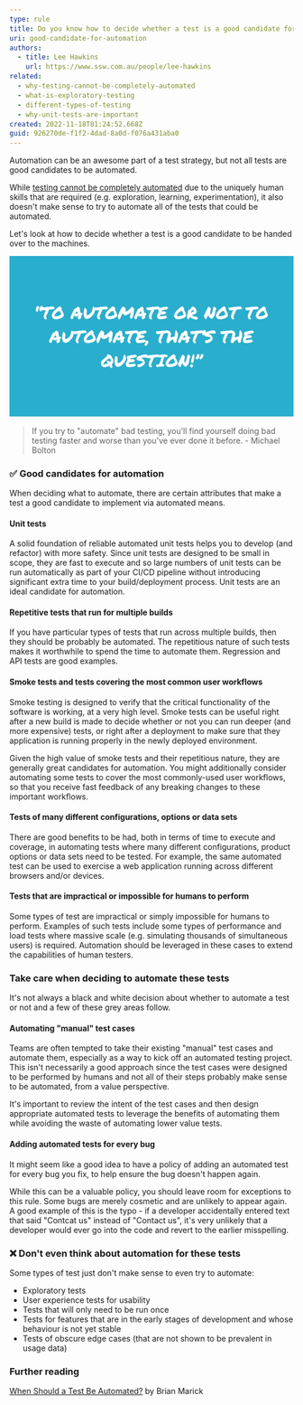```yaml
---
type: rule
title: Do you know how to decide whether a test is a good candidate for automation?
uri: good-candidate-for-automation
authors:
  - title: Lee Hawkins
    url: https://www.ssw.com.au/people/lee-hawkins
related:
  - why-testing-cannot-be-completely-automated
  - what-is-exploratory-testing
  - different-types-of-testing
  - why-unit-tests-are-important
created: 2022-11-18T01:24:52.668Z
guid: 926270de-f1f2-4dad-8a0d-f076a431aba0
---
```

Automation can be an awesome part of a test strategy, but not all tests are good candidates to be automated.

While [testing cannot be completely automated](https://www.ssw.com.au/rules/why-testing-cannot-be-completely-automated) due to the uniquely human skills that are required (e.g. exploration, learning, experimentation), it also doesn't make sense to try to automate all of the tests that could be automated.

Let's look at how to decide whether a test is a good candidate to be handed over to the machines.

![Figure: Making wise decisions about what to automate can prevent you wasting valuable time automating less valuable tests](automate-or-not.jpg)

<!--endintro-->

> If you try to "automate" bad testing, you’ll find yourself doing bad testing faster and worse than you've ever done it before.
>        - Michael Bolton

### ✅ Good candidates for automation

When deciding what to automate, there are certain attributes that make a test a good candidate to implement via automated means.

#### Unit tests

A solid foundation of reliable automated unit tests helps you to develop (and refactor) with more safety. Since unit tests are designed to be small in scope, they are fast to execute and so large numbers of unit tests can be run automatically as part of your CI/CD pipeline without introducing significant extra time to your build/deployment process. Unit tests are an ideal candidate for automation.

#### Repetitive tests that run for multiple builds

If you have particular types of tests that run across multiple builds, then they should be probably be automated. The repetitious nature of such tests makes it worthwhile to spend the time to automate them. Regression and API tests are good examples.

#### Smoke tests and tests covering the most common user workflows

Smoke testing is designed to verify that the critical functionality of the software is working, at a very high level. Smoke tests can be useful right after a new build is made to decide whether or not you can run deeper (and more expensive) tests, or right after a deployment to make sure that they application is running properly in the newly deployed environment. 

Given the high value of smoke tests and their repetitious nature, they are generally great candidates for automation. You might additionally consider automating some tests to cover the most commonly-used user workflows, so that you receive fast feedback of any breaking changes to these important workflows.

#### Tests of many different configurations, options or data sets

There are good benefits to be had, both in terms of time to execute and coverage, in automating tests where many different configurations, product options or data sets need to be tested. For example, the same automated test can be used to exercise a web application running across different browsers and/or devices.

#### Tests that are impractical or impossible for humans to perform

Some types of test are impractical or simply impossible for humans to perform. Examples of such tests include some types of performance and load tests where massive scale (e.g. simulating thousands of simultaneous users) is required. Automation should be leveraged in these cases to extend the capabilities of human testers.

### Take care when deciding to automate these tests

It's not always a black and white decision about whether to automate a test or not and a few of these grey areas follow.

#### Automating "manual" test cases

Teams are often tempted to take their existing "manual" test cases and automate them, especially as a way to kick off an automated testing project. This isn't necessarily a good approach since the test cases were designed to be performed by humans and not all of their steps probably make sense to be automated, from a value perspective. 

It's important to review the intent of the test cases and then design appropriate automated tests to leverage the benefits of automating them while avoiding the waste of automating lower value tests.

#### Adding automated tests for every bug

It might seem like a good idea to have a policy of adding an automated test for every bug you fix, to help ensure the bug doesn't happen again. 

While this can be a valuable policy, you should leave room for exceptions to this rule. Some bugs are merely cosmetic and are unlikely to appear again. A good example of this is the typo - if a developer accidentally entered text that said "Contcat us" instead of "Contact us", it's very unlikely that a developer would ever go into the code and revert to the earlier misspelling.

### ❌ Don't even think about automation for these tests

Some types of test just don't make sense to even try to automate:

* Exploratory tests
* User experience tests for usability
* Tests that will only need to be run once
* Tests for features that are in the early stages of development and whose behaviour is not yet stable
* Tests of obscure edge cases (that are not shown to be prevalent in usage data)

### Further reading

[When Should a Test Be Automated?](https://www.stickyminds.com/sites/default/files/article/file/2014/When%20Should%20a%20Test%20Be%20Automated.pdf) by Brian Marick